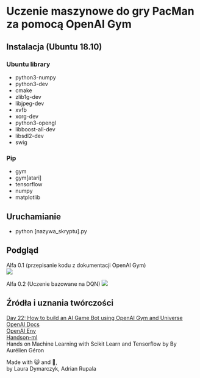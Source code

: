 # Uczenie maszynowe do gry PacMan za pomocą OpenAI Gym

## Instalacja (Ubuntu 18.10)

### Ubuntu library
- python3-numpy 
- python3-dev 
- cmake 
- zlib1g-dev 
- libjpeg-dev 
- xvfb 
- xorg-dev 
- python3-opengl 
- libboost-all-dev 
- libsdl2-dev 
- swig

### Pip
- gym
- gym[atari]
- tensorflow
- numpy
- matplotlib

## Uruchamianie

- python [nazywa_skryptu].py

## Podgląd
Alfa 0.1 (przepisanie kodu z dokumentacji OpenAI Gym)  
<img src="/graphics/prev1.gif?raw=true">  

Alfa 0.2 (Uczenie bazowane na DQN)
<img src="//graphics/prev2.png">  

## Źródła i uznania twórczości
[Day 22: How to build an AI Game Bot using OpenAI Gym and Universe
](https://medium.freecodecamp.org/how-to-build-an-ai-game-bot-using-openai-gym-and-universe-f2eb9bfbb40a)  
[OpenAI Docs](https://gym.openai.com/docs/)  
[OpenAI Env](https://gym.openai.com/envs/)  
[Handson-ml](https://github.com/ageron/handson-ml)  
Hands on Machine Learning with Scikit Learn and Tensorflow by By Aurélien Géron  

Made with 😺 and 💝,  
by Laura Dymarczyk, Adrian Rupala
